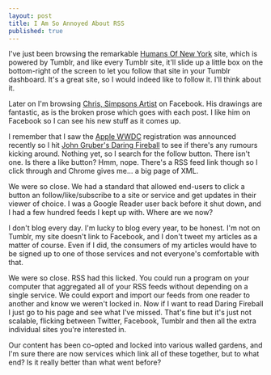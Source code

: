 ```yaml
---
layout: post
title: I Am So Annoyed About RSS
published: true
---
```


I've just been browsing the remarkable [Humans Of New York](http://www.humansofnewyork.com/) site, which is powered by Tumblr, and like every Tumblr site, it'll slide up a little box on the bottom-right of the screen to let you follow that site in your Tumblr dashboard. It's a great site, so I would indeed like to follow it. I'll think about it.

Later on I'm browsing [Chris, Simpsons Artist](https://www.facebook.com/TheSimpsonsArt) on Facebook. His drawings are fantastic, as is the broken prose which goes with each post. I like him on Facebook so I can see his new stuff as it comes up.

I remember that I saw the [Apple WWDC](https://developer.apple.com/wwdc/) registration was announced recently so I hit [John Gruber's Daring Fireball](http://daringfireball.net/) to see if there's any rumours kicking around. Nothing yet, so I search for the follow button. There isn't one. Is there a like button? Hmm, nope. There's a RSS feed link though so I click through and Chrome gives me... a big page of XML.

We were so close. We had a standard that allowed end-users to click a button an follow/like/subscribe to a site or service and get updates in their viewer of choice. I was a Google Reader user back before it shut down, and I had a few hundred feeds I kept up with. Where are we now?

I don't blog every day. I'm lucky to blog every year, to be honest. I'm not on Tumblr, my site doesn't link to Facebook, and I don't tweet my articles as a matter of course. Even if I did, the consumers of my articles would have to be signed up to one of those services and not everyone's comfortable with that.

We were so close. RSS had this licked. You could run a program on your computer that aggregated all of your RSS feeds without depending on a single service. We could export and import our feeds from one reader to another and know we weren't locked in. Now if I want to read Daring Fireball I just go to his page and see what I've missed. That's fine but it's just not scalable, flicking between Twitter, Facebook, Tumblr and then all the extra individual sites you're interested in.

Our content has been co-opted and locked into various walled gardens, and I'm sure there are now services which link all of these together, but to what end? Is it really better than what went before? 